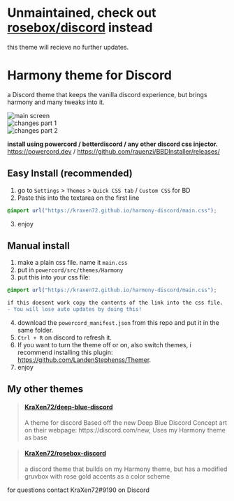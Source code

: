 # Unmaintained, check out [rosebox/discord](https://github.com/KraXen72/rosebox/tree/master/discord) instead
this theme will recieve no further updates.

# Harmony theme for Discord

a Discord theme that keeps the vanilla discord experience, but brings harmony and many tweaks into it.
  
![main screen](https://cdn.discordapp.com/attachments/538734863977676803/702845041558814730/main_screen.png)  
![changes part 1](https://cdn.discordapp.com/attachments/538734863977676803/702845044129792090/changes.png)  
![changes part 2](https://cdn.discordapp.com/attachments/538734863977676803/702845046986375208/changes2.png)  

**install using powercord / betterdiscord / any other discord css injector.** https://powercord.dev / https://github.com/rauenzi/BBDInstaller/releases/
## Easy Install (recommended)
1. go to ``Settings`` > ``Themes`` > ``Quick CSS tab`` / ``Custom CSS`` for BD
2. Paste this into the textarea on the first line
```css 
@import url("https://kraxen72.github.io/harmony-discord/main.css"); 
```   
3. enjoy
  
## Manual install
1. make a plain css file. name it ``main.css``  
2. put in ``powercord/src/themes/Harmony``
3. put this into your css file:  
```css 
@import url("https://kraxen72.github.io/harmony-discord/main.css"); 
```  

```diff
if this doesent work copy the contents of the link into the css file. 
- You will lose auto updates by doing this! 
```
4. download the ``powercord_manifest.json`` from this repo and put it in the same folder.  
5. ``Ctrl + R`` on discord to refresh it.
6. If you want to turn the theme off or on, also switch themes, i recommend installing this plugin: https://github.com/LandenStephenss/Themer.  
7. enjoy

## My other themes

<blockquote class="embedly-card"><h4><a href="https://github.com/KraXen72/deep-blue-discord">KraXen72/deep-blue-discord</a></h4><p>A theme for discord Based off the new Deep Blue Discord Concept art on their webpage: https://discord.com/new, Uses my Harmony theme as base</p></blockquote>
<blockquote class="embedly-card"><h4><a href="https://github.com/KraXen72/rosebox-discord">KraXen72/rosebox-discord</a></h4><p>a discord theme that builds on my Harmony theme, but has a modified gruvbox with rose gold accents as a color scheme</p></blockquote>
  
for questions contact KraXen72#9190 on Discord    
